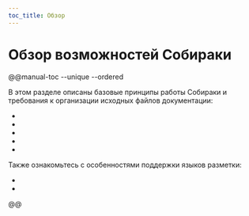 ```yaml
---
toc_title: Обзор
---
```


# Обзор возможностей Собираки

@@manual-toc --unique --ordered

В этом разделе описаны базовые принципы работы Собираки и требования к организации исходных файлов документации:

- [](terms.md)
- [](files.md)
- [](multilang.md)
- [](search.md)
- [](prover.md)

Также ознакомьтесь с особенностями поддержки языков разметки:

- [](markdown.md)
- [](rest.md)

@@